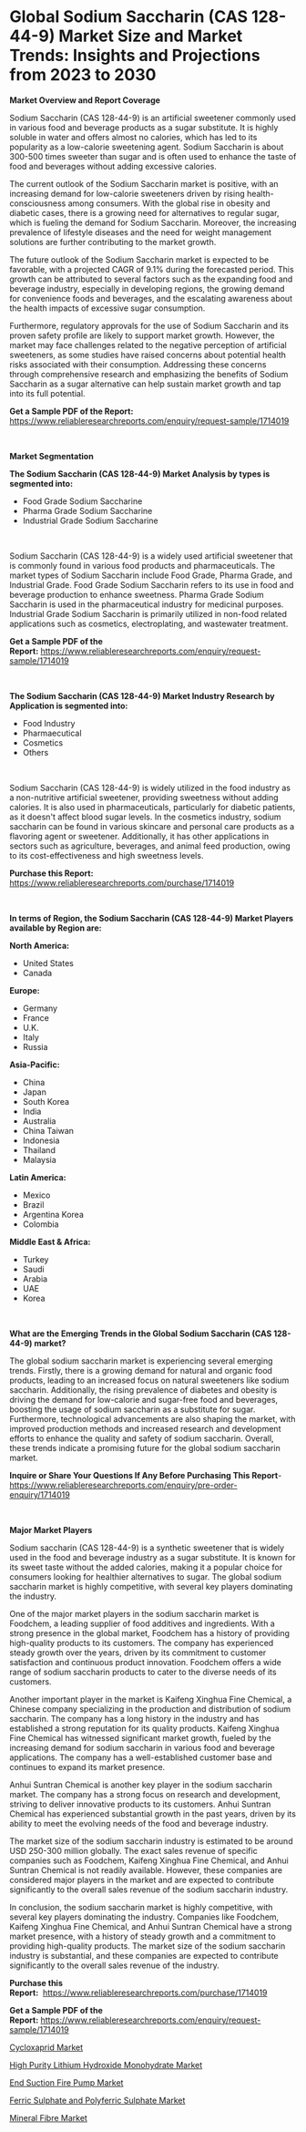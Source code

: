 <p><h1>Global Sodium Saccharin (CAS 128-44-9) Market Size and Market Trends: Insights and Projections from 2023 to 2030</h1></p><p><strong>Market Overview and Report Coverage</strong></p>
<p><p>Sodium Saccharin (CAS 128-44-9) is an artificial sweetener commonly used in various food and beverage products as a sugar substitute. It is highly soluble in water and offers almost no calories, which has led to its popularity as a low-calorie sweetening agent. Sodium Saccharin is about 300-500 times sweeter than sugar and is often used to enhance the taste of food and beverages without adding excessive calories.</p><p>The current outlook of the Sodium Saccharin market is positive, with an increasing demand for low-calorie sweeteners driven by rising health-consciousness among consumers. With the global rise in obesity and diabetic cases, there is a growing need for alternatives to regular sugar, which is fueling the demand for Sodium Saccharin. Moreover, the increasing prevalence of lifestyle diseases and the need for weight management solutions are further contributing to the market growth.</p><p>The future outlook of the Sodium Saccharin market is expected to be favorable, with a projected CAGR of 9.1% during the forecasted period. This growth can be attributed to several factors such as the expanding food and beverage industry, especially in developing regions, the growing demand for convenience foods and beverages, and the escalating awareness about the health impacts of excessive sugar consumption.</p><p>Furthermore, regulatory approvals for the use of Sodium Saccharin and its proven safety profile are likely to support market growth. However, the market may face challenges related to the negative perception of artificial sweeteners, as some studies have raised concerns about potential health risks associated with their consumption. Addressing these concerns through comprehensive research and emphasizing the benefits of Sodium Saccharin as a sugar alternative can help sustain market growth and tap into its full potential.</p></p>
<p><strong>Get a Sample PDF of the Report:</strong> <a href="https://www.reliableresearchreports.com/enquiry/request-sample/1714019">https://www.reliableresearchreports.com/enquiry/request-sample/1714019</a></p>
<p>&nbsp;</p>
<p><strong>Market Segmentation</strong></p>
<p><strong>The Sodium Saccharin (CAS 128-44-9) Market Analysis by types is segmented into:</strong></p>
<p><ul><li>Food Grade Sodium Saccharine</li><li>Pharma Grade Sodium Saccharine</li><li>Industrial Grade Sodium Saccharine</li></ul></p>
<p>&nbsp;</p>
<p><p>Sodium Saccharin (CAS 128-44-9) is a widely used artificial sweetener that is commonly found in various food products and pharmaceuticals. The market types of Sodium Saccharin include Food Grade, Pharma Grade, and Industrial Grade. Food Grade Sodium Saccharin refers to its use in food and beverage production to enhance sweetness. Pharma Grade Sodium Saccharin is used in the pharmaceutical industry for medicinal purposes. Industrial Grade Sodium Saccharin is primarily utilized in non-food related applications such as cosmetics, electroplating, and wastewater treatment.</p></p>
<p><strong>Get a Sample PDF of the Report:</strong>&nbsp;<a href="https://www.reliableresearchreports.com/enquiry/request-sample/1714019">https://www.reliableresearchreports.com/enquiry/request-sample/1714019</a></p>
<p>&nbsp;</p>
<p><strong>The Sodium Saccharin (CAS 128-44-9) Market Industry Research by Application is segmented into:</strong></p>
<p><ul><li>Food Industry</li><li>Pharmaecutical</li><li>Cosmetics</li><li>Others</li></ul></p>
<p>&nbsp;</p>
<p><p>Sodium Saccharin (CAS 128-44-9) is widely utilized in the food industry as a non-nutritive artificial sweetener, providing sweetness without adding calories. It is also used in pharmaceuticals, particularly for diabetic patients, as it doesn't affect blood sugar levels. In the cosmetics industry, sodium saccharin can be found in various skincare and personal care products as a flavoring agent or sweetener. Additionally, it has other applications in sectors such as agriculture, beverages, and animal feed production, owing to its cost-effectiveness and high sweetness levels.</p></p>
<p><strong>Purchase this Report:</strong>&nbsp; <a href="https://www.reliableresearchreports.com/purchase/1714019">https://www.reliableresearchreports.com/purchase/1714019</a></p>
<p>&nbsp;</p>
<p><strong>In terms of Region, the Sodium Saccharin (CAS 128-44-9) Market Players available by Region are:</strong></p>
<p>
    <p> <strong> North America: </strong>
        <ul>
            <li>United States</li>
            <li>Canada</li>
        </ul>
        </p> 
    <p> <strong> Europe: </strong>
        <ul>
            <li>Germany</li>
            <li>France</li>
            <li>U.K.</li>
            <li>Italy</li>
            <li>Russia</li>
        </ul>
        </p> 
    <p> <strong> Asia-Pacific: </strong>
        <ul>
            <li>China</li>
            <li>Japan</li>
            <li>South Korea</li>
            <li>India</li>
            <li>Australia</li>
            <li>China Taiwan</li>
            <li>Indonesia</li>
            <li>Thailand</li>
            <li>Malaysia</li>
        </ul>
        </p> 
    <p> <strong> Latin America: </strong>
        <ul>
            <li>Mexico</li>
            <li>Brazil</li>
            <li>Argentina Korea</li>
            <li>Colombia</li>
        </ul>
        </p> 
    <p> <strong> Middle East & Africa: </strong>
        <ul>
            <li>Turkey</li>
            <li>Saudi</li>
            <li>Arabia</li>
            <li>UAE</li>
            <li>Korea</li>
        </ul>
    </p>
    </p>
<p>&nbsp;</p>
<p><strong>What are the Emerging Trends in the Global Sodium Saccharin (CAS 128-44-9) market?</strong></p>
<p><p>The global sodium saccharin market is experiencing several emerging trends. Firstly, there is a growing demand for natural and organic food products, leading to an increased focus on natural sweeteners like sodium saccharin. Additionally, the rising prevalence of diabetes and obesity is driving the demand for low-calorie and sugar-free food and beverages, boosting the usage of sodium saccharin as a substitute for sugar. Furthermore, technological advancements are also shaping the market, with improved production methods and increased research and development efforts to enhance the quality and safety of sodium saccharin. Overall, these trends indicate a promising future for the global sodium saccharin market.</p></p>
<p><strong>Inquire or Share Your Questions If Any Before Purchasing This Report</strong>- <a href="https://www.reliableresearchreports.com/enquiry/pre-order-enquiry/1714019">https://www.reliableresearchreports.com/enquiry/pre-order-enquiry/1714019</a></p>
<p>&nbsp;</p>
<p><strong>Major Market Players</strong></p>
<p><p>Sodium saccharin (CAS 128-44-9) is a synthetic sweetener that is widely used in the food and beverage industry as a sugar substitute. It is known for its sweet taste without the added calories, making it a popular choice for consumers looking for healthier alternatives to sugar. The global sodium saccharin market is highly competitive, with several key players dominating the industry.</p><p>One of the major market players in the sodium saccharin market is Foodchem, a leading supplier of food additives and ingredients. With a strong presence in the global market, Foodchem has a history of providing high-quality products to its customers. The company has experienced steady growth over the years, driven by its commitment to customer satisfaction and continuous product innovation. Foodchem offers a wide range of sodium saccharin products to cater to the diverse needs of its customers.</p><p>Another important player in the market is Kaifeng Xinghua Fine Chemical, a Chinese company specializing in the production and distribution of sodium saccharin. The company has a long history in the industry and has established a strong reputation for its quality products. Kaifeng Xinghua Fine Chemical has witnessed significant market growth, fueled by the increasing demand for sodium saccharin in various food and beverage applications. The company has a well-established customer base and continues to expand its market presence.</p><p>Anhui Suntran Chemical is another key player in the sodium saccharin market. The company has a strong focus on research and development, striving to deliver innovative products to its customers. Anhui Suntran Chemical has experienced substantial growth in the past years, driven by its ability to meet the evolving needs of the food and beverage industry.</p><p>The market size of the sodium saccharin industry is estimated to be around USD 250-300 million globally. The exact sales revenue of specific companies such as Foodchem, Kaifeng Xinghua Fine Chemical, and Anhui Suntran Chemical is not readily available. However, these companies are considered major players in the market and are expected to contribute significantly to the overall sales revenue of the sodium saccharin industry.</p><p>In conclusion, the sodium saccharin market is highly competitive, with several key players dominating the industry. Companies like Foodchem, Kaifeng Xinghua Fine Chemical, and Anhui Suntran Chemical have a strong market presence, with a history of steady growth and a commitment to providing high-quality products. The market size of the sodium saccharin industry is substantial, and these companies are expected to contribute significantly to the overall sales revenue of the industry.</p></p>
<p><strong>Purchase this Report:</strong>&nbsp;&nbsp;<a href="https://www.reliableresearchreports.com/purchase/1714019">https://www.reliableresearchreports.com/purchase/1714019</a></p>
<p></p>
<p><strong>Get a Sample PDF of the Report:</strong>&nbsp;<a href="https://www.reliableresearchreports.com/enquiry/request-sample/1714019">https://www.reliableresearchreports.com/enquiry/request-sample/1714019</a></p>
<p><p><a href="https://github.com/kipkeeva/Market-Research-Report-List-1/blob/main/cycloxaprid-market.md">Cycloxaprid Market</a></p><p><a href="https://github.com/provorikovar/Market-Research-Report-List-1/blob/main/high-purity-lithium-hydroxide-monohydrate-market.md">High Purity Lithium Hydroxide Monohydrate Market</a></p><p><a href="https://medium.com/@germanbraun1929/end-suction-fire-pump-nbsp-market-focuses-on-market-share-size-and-projected-forecast-till-2030-ff78c8a5b221">End Suction Fire Pump Market</a></p><p><a href="https://www.linkedin.com/pulse/ferric-sulphate-polyferric-market-size-growth-forecast-hhjvc/">Ferric Sulphate and Polyferric Sulphate Market</a></p><p><a href="https://medium.com/@jailynpurdy1934/mineral-fibre-market-trends-and-market-analysis-forecasted-for-period-2023-2030-4105fe2fd2c2">Mineral Fibre Market</a></p></p>